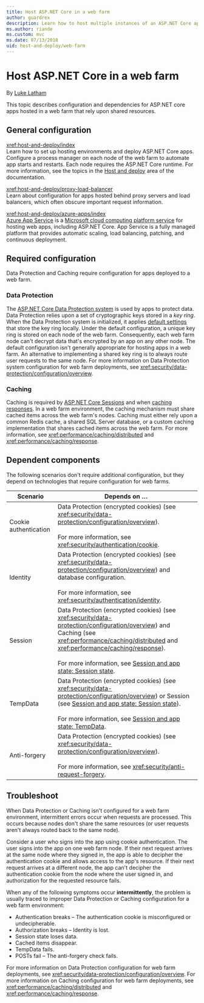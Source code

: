 ```yaml
---
title: Host ASP.NET Core in a web farm
author: guardrex
description: Learn how to host multiple instances of an ASP.NET Core app with shared resources in a web farm environment.
ms.author: riande
ms.custom: mvc
ms.date: 07/13/2018
uid: host-and-deploy/web-farm
---
```

# Host ASP.NET Core in a web farm

By [Luke Latham](https://github.com/guardrex)

This topic describes configuration and dependencies for ASP.NET core apps hosted in a web farm that rely upon shared resources.

## General configuration

<xref:host-and-deploy/index>  
Learn how to set up hosting environments and deploy ASP.NET Core apps. Configure a process manager on each node of the web farm to automate app starts and restarts. Each node requires the ASP.NET Core runtime. For more information, see the topics in the [Host and deploy](xref:host-and-deploy/index) area of the documentation.

<xref:host-and-deploy/proxy-load-balancer>  
Learn about configuration for apps hosted behind proxy servers and load balancers, which often obscure important request information.

<xref:host-and-deploy/azure-apps/index>  
[Azure App Service](https://azure.microsoft.com/services/app-service/) is a [Microsoft cloud computing platform service](https://azure.microsoft.com/) for hosting web apps, including ASP.NET Core. App Service is a fully managed platform that provides automatic scaling, load balancing, patching, and continuous deployment.

## Required configuration

Data Protection and Caching require configuration for apps deployed to a web farm.

### Data Protection

The [ASP.NET Core Data Protection system](xref:security/data-protection/introduction) is used by apps to protect data. Data Protection relies upon a set of cryptographic keys stored in a *key ring*. When the Data Protection system is initialized, it applies [default settings](xref:security/data-protection/configuration/default-settings) that store the key ring locally. Under the default configuration, a unique key ring is stored on each node of the web farm. Consequently, each web farm node can't decrypt data that's encrypted by an app on any other node. The default configuration isn't generally appropriate for hosting apps in a web farm. An alternative to implementing a shared key ring is to always route user requests to the same node. For more information on Data Protection system configuration for web farm deployments, see <xref:security/data-protection/configuration/overview>.

### Caching

Caching is required by [ASP.NET Core Sessions](xref:fundamentals/app-state#session-state) and when [caching responses](xref:performance/caching/response). In a web farm environment, the caching mechanism must share cached items across the web farm's nodes. Caching must either rely upon a common Redis cache, a shared SQL Server database, or a custom caching implementation that shares cached items across the web farm. For more information, see <xref:performance/caching/distributed> and <xref:performance/caching/response>.

## Dependent components

The following scenarios don't require additional configuration, but they depend on technologies that require configuration for web farms.

| Scenario | Depends on &hellip; |
| -------- | ------------------- |
| Cookie authentication | Data Protection (encrypted cookies) (see <xref:security/data-protection/configuration/overview>).<br><br>For more information, see <xref:security/authentication/cookie>. |
| Identity | Data Protection (encrypted cookies) (see <xref:security/data-protection/configuration/overview>) and database configuration.<br><br>For more information, see <xref:security/authentication/identity>. |
| Session | Data Protection (encrypted cookies) (see <xref:security/data-protection/configuration/overview>) and Caching (see <xref:performance/caching/distributed> and <xref:performance/caching/response>).<br><br>For more information, see [Session and app state: Session state](xref:fundamentals/app-state#session-state). |
| TempData | Data Protection (encrypted cookies) (see <xref:security/data-protection/configuration/overview>) or Session (see [Session and app state: Session state](xref:fundamentals/app-state#session-state)).<br><br>For more information, see [Session and app state: TempData](xref:fundamentals/app-state#tempdata). |
| Anti-forgery | Data Protection (encrypted cookies) (see <xref:security/data-protection/configuration/overview>).<br><br>For more information, see <xref:security/anti-request-forgery>. |

## Troubleshoot

When Data Protection or Caching isn't configured for a web farm environment, intermittent errors occur when requests are processed. This occurs because nodes don't share the same resources (or user requests aren't always routed back to the same node).

Consider a user who signs into the app using cookie authentication. The user signs into the app on one web farm node. If their next request arrives at the same node where they signed in, the app is able to decipher the authentication cookie and allows access to the app's resource. If their next request arrives at a different node, the app can't decipher the authentication cookie from the node where the user signed in, and authorization for the requested resource fails.

When any of the following symptoms occur **intermittently**, the problem is usually traced to improper Data Protection or Caching configuration for a web farm environment:

* Authentication breaks &ndash; The authentication cookie is misconfigured or undecipherable.
* Authorization breaks &ndash; Identity is lost.
* Session state loses data.
* Cached items disappear.
* TempData fails.
* POSTs fail &ndash; The anti-forgery check fails.

For more information on Data Protection configuration for web farm deployments, see <xref:security/data-protection/configuration/overview>. For more information on Caching configuration for web farm deployments, see <xref:performance/caching/distributed> and <xref:performance/caching/response>.
